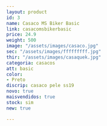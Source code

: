 ```yaml
---
layout: product
id: 3
name: Casaco MS Biker Basic
link: casacomsbikerbasic
price: 24.9
weight: 500
image: "/assets/images/casaco.jpg"
sec: "/assets/images/fffffffff.jpg"
thir: "/assets/images/casaquek.jpg"
categoria: casacos
att: basic
color:
- Preto
discrip: casaco pele ss19
novo: true
maisvendidos: true
stock: sim
new: true

---
```


